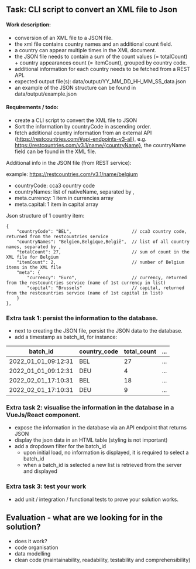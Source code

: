 ## Task: CLI script to convert an XML file to Json

#### Work description:

* conversion of an XML file to a JSON file.
* the xml file contains country names and an additional count field.
* a country can appear multiple times in the XML document.
* the JSON file needs to contain a sum of the count values (= totalCount) + country appearances count (= itemCount), grouped by country code. 
* additional information for each country needs to be fetched from a REST API.  
* expected output file(s): data/output/YY_MM_DD_HH_MM_SS_data.json
* an example of the JSON structure can be found in data/output/example.json

#### Requirements / todo:

* create a CLI script to convert the XML file to JSON
* Sort the information by countryCode in ascending order.
* fetch additional country information from an external API (https://restcountries.com/#api-endpoints-v3-all), e.g. https://restcountries.com/v3.1/name/{countryName}, the countryName field can be found in the XML file.

Additional info in the JSON file (from REST service):

example: https://restcountries.com/v3.1/name/belgium

* countryCode: cca3 country code
* countryNames: list of nativeName, separated by ,
* meta.currency: 1 item in currencies array
* meta.capital: 1 item in capital array

Json structure of 1 country item:

```
{
    "countryCode": "BEL",                       // cca3 country code, returned from the restcountries service
    "countryNames": "Belgien,Belgique,België",  // list of all country names, separated by ,
    "totalCount": 27,                           // sum of count in the XML file for Belgium
    "itemCount": 2,                             // number of Belgium items in the XML file
    "meta": {
        "currency": "Euro",                     // currency, returned from the restcountries service (name of 1st currency in list)
        "capital": "Brussels"                   // capital, returned from the restcountries service (name of 1st capital in list)
    }
},
```

### Extra task 1: persist the information to the database.
* next to creating the JSON file, persist the JSON data to the database.
* add a timestamp as batch_id, for instance:

| batch_id            | country_code | total_count | ... |
| ------------------- | ------------ | ----------- | --- |
| 2022_01_01_09:12:31 | BEL          | 27          | ... |
| 2022_01_01_09:12:31 | DEU          | 4           | ... |
| 2022_02_01_17:10:31 | BEL          | 18          | ... |
| 2022_02_01_17:10:31 | DEU          | 9           | ... |

### Extra task 2: visualise the information in the database in a VueJs/React component.
* expose the information in the database via an API endpoint that returns JSON
* display the json data in an HTML table (styling is not important)
* add a dropdown filter for the batch_id
	* upon initial load, no information is displayed, it is required to select a batch_id 
	* when a batch_id is selected a new list is retrieved from the server and displayed

### Extra task 3: test your work
* add unit / integration / functional tests to prove your solution works.

## Evaluation - what are we looking for in the solution?
* does it work?
* code organisation
* data modelling
* clean code (maintainability, readability, testability and comprehensibility)